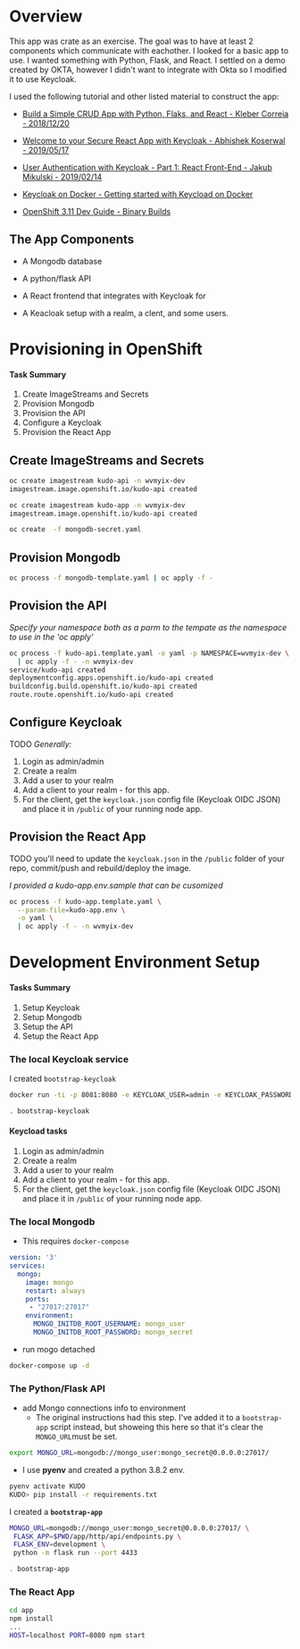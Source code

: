 # Overview

This app was crate as an exercise. The goal was to have at least 2 components which communicate with eachother.
I looked for a basic app to use.  I wanted something with Python, Flask, and React.  I settled on a demo created by OKTA, however I didn't want to integrate with Okta so I modified it to use Keycloak.

I used the following tutorial and other listed material to construct the app:

* [Build a Simple CRUD App with Python, Flaks, and React - Kleber Correia - 2018/12/20](https://developer.okta.com/blog/2018/12/20/crud-app-with-python-flask-react)

* [Welcome to your Secure React App with Keycloak - Abhishek Koserwal - 2019/05/17](https://medium.com/keycloak/secure-react-app-with-keycloak-4a65614f7be2)

* [User Authentication with Keycloak - Part 1: React Front-End - Jakub Mikulski - 2019/02/14](https://scalac.io/user-authentication-keycloak-1/)

* [Keycloak  on Docker - Getting started with Keycload on Docker](https://www.keycloak.org/getting-started/getting-started-docker)

* [OpenShift 3.11 Dev Guide - Binary Builds](https://docs.openshift.com/container-platform/3.11/dev_guide/dev_tutorials/binary_builds.html#binary-builds-private-code)

## The App Components

* A Mongodb database

* A python/flask API 

* A React frontend that integrates with Keycloak for

* A Keacloak setup with a realm, a clent, and some users.


# Provisioning in OpenShift
#### Task Summary

1. Create ImageStreams and Secrets
2. Provision Mongodb
3. Provision the API
4. Configure a Keycloak
5. Provision the React App

## Create ImageStreams and Secrets

```bash
oc create imagestream kudo-api -n wvmyix-dev
imagestream.image.openshift.io/kudo-api created
```

```bash
oc create imagestream kudo-app -n wvmyix-dev
imagestream.image.openshift.io/kudo-api created
```

```bash
oc create  -f mongodb-secret.yaml
```


## Provision Mongodb

```bash
oc process -f mongodb-template.yaml | oc apply -f -
```

## Provision the API

_Specify your namespace both as a parm to the tempate as the namespace to use in the 'oc apply'_
```bash
oc process -f kudo-api.template.yaml -o yaml -p NAMESPACE=wvmyix-dev \
  | oc apply -f - -n wvmyix-dev
service/kudo-api created
deploymentconfig.apps.openshift.io/kudo-api created
buildconfig.build.openshift.io/kudo-api created
route.route.openshift.io/kudo-api created
```
## Configure Keycloak

TODO
_Generally:_
1. Login as admin/admin
2. Create a realm
3. Add a user to your realm
4. Add a client to your realm - for this app.
5. For the client, get the `keycloak.json` config file (Keycloak OIDC JSON) and place it in `/public` of your running node app.


## Provision the React App

TODO
you'll need to update the `keycloak.json` in the `/public` folder of your repo, commit/push and rebuild/deploy the image.

_I provided a kudo-app.env.sample that can be cusomized_
```bash
oc process -f kudo-app.template.yaml \
  --param-file=kudo-app.env \
  -o yaml \
  | oc apply -f - -n wvmyix-dev
```

# Development Environment Setup
#### Tasks Summary

1. Setup Keycloak
2. Setup Mongodb
3. Setup the API
4. Setup the React App

### The local Keycloak service

I created `bootstrap-keycloak`

```bash
docker run -ti -p 8081:8080 -e KEYCLOAK_USER=admin -e KEYCLOAK_PASSWORD=admin quay.io/keycloak/keycloak:9.0.2
```

```bash
. bootstrap-keycloak
```

#### Keycload tasks

1. Login as admin/admin
2. Create a realm
3. Add a user to your realm
4. Add a client to your realm - for this app.
5. For the client, get the `keycloak.json` config file (Keycloak OIDC JSON) and place it in `/public` of your running node app.

### The local Mongodb

* This requires `docker-compose`

```yaml
version: '3'
services:
  mongo:
    image: mongo
    restart: always
    ports:
     - "27017:27017"
    environment:
      MONGO_INITDB_ROOT_USERNAME: mongo_user
      MONGO_INITDB_ROOT_PASSWORD: mongo_secret
```

* run mogo detached

```bash
docker-compose up -d
```

### The Python/Flask API

* add Mongo connections info to environment
  * The original instructions had this step.  I've added it to a `bootstrap-app` script instead, but showeing this here so that it's clear the `MONGO_URL`must be set.

```bash
export MONGO_URL=mongodb://mongo_user:mongo_secret@0.0.0.0:27017/
```

* I use **pyenv** and created a python 3.8.2 env.

```bash
pyenv activate KUDO
KUDO> pip install -r requirements.txt
```

I created a **`bootstrap-app`**

```bash
MONGO_URL=mongodb://mongo_user:mongo_secret@0.0.0.0:27017/ \
 FLASK_APP=$PWD/app/http/api/endpoints.py \
 FLASK_ENV=development \
 python -m flask run --port 4433
```

```bash
. bootstrap-app
```
### The React App

```bash
cd app
npm install
...
HOST=localhost PORT=8080 npm start
```

